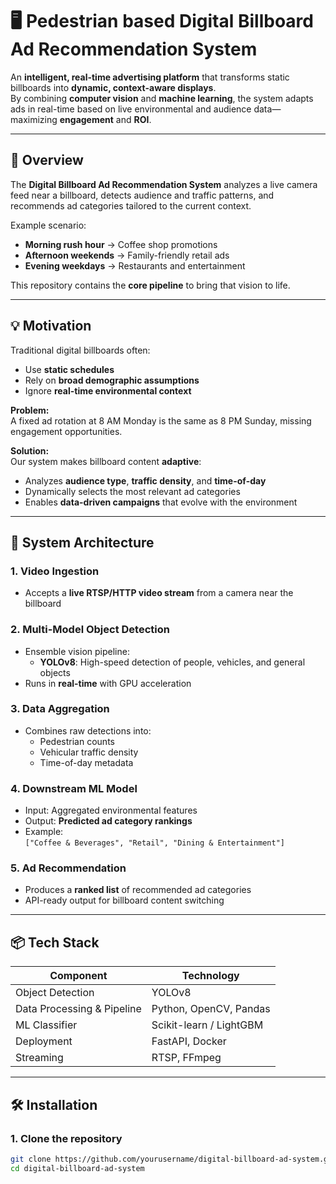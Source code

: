 # 🖥️ Pedestrian based Digital Billboard Ad Recommendation System

An **intelligent, real-time advertising platform** that transforms static billboards into **dynamic, context-aware displays**.  
By combining **computer vision** and **machine learning**, the system adapts ads in real-time based on live environmental and audience data—maximizing **engagement** and **ROI**.

---

## 🚀 Overview

The **Digital Billboard Ad Recommendation System** analyzes a live camera feed near a billboard, detects audience and traffic patterns, and recommends ad categories tailored to the current context.

Example scenario:
- **Morning rush hour** → Coffee shop promotions
- **Afternoon weekends** → Family-friendly retail ads
- **Evening weekdays** → Restaurants and entertainment

This repository contains the **core pipeline** to bring that vision to life.

---

## 💡 Motivation

Traditional digital billboards often:
- Use **static schedules**
- Rely on **broad demographic assumptions**
- Ignore **real-time environmental context**

**Problem:**  
A fixed ad rotation at 8 AM Monday is the same as 8 PM Sunday, missing engagement opportunities.

**Solution:**  
Our system makes billboard content **adaptive**:
- Analyzes **audience type**, **traffic density**, and **time-of-day**
- Dynamically selects the most relevant ad categories
- Enables **data-driven campaigns** that evolve with the environment

---

## 🧠 System Architecture

### **1. Video Ingestion**
- Accepts a **live RTSP/HTTP video stream** from a camera near the billboard

### **2. Multi-Model Object Detection**
- Ensemble vision pipeline:
  - **YOLOv8**: High-speed detection of people, vehicles, and general objects
- Runs in **real-time** with GPU acceleration

### **3. Data Aggregation**
- Combines raw detections into:
  - Pedestrian counts
  - Vehicular traffic density
  - Time-of-day metadata

### **4. Downstream ML Model**
- Input: Aggregated environmental features
- Output: **Predicted ad category rankings**
- Example:  
  `["Coffee & Beverages", "Retail", "Dining & Entertainment"]`

### **5. Ad Recommendation**
- Produces a **ranked list** of recommended ad categories
- API-ready output for billboard content switching

---

## 📦 Tech Stack

| Component                  | Technology |
|----------------------------|------------|
| Object Detection           | YOLOv8     |
| Data Processing & Pipeline | Python, OpenCV, Pandas |
| ML Classifier              | Scikit-learn / LightGBM |
| Deployment                 | FastAPI, Docker |
| Streaming                  | RTSP, FFmpeg |

---

## 🛠️ Installation

### **1. Clone the repository**
```bash
git clone https://github.com/yourusername/digital-billboard-ad-system.git
cd digital-billboard-ad-system
